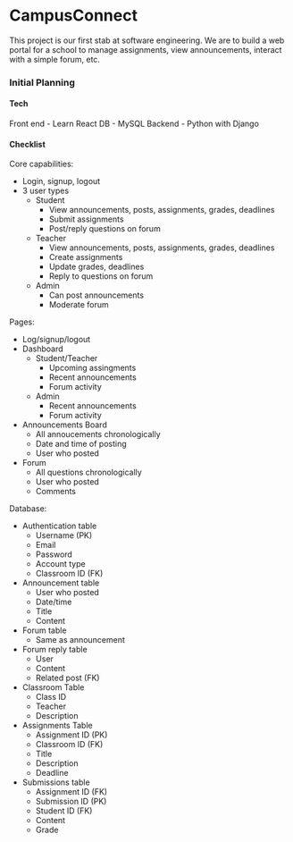 # CampusConnect
This project is our first stab at software engineering. We are to build a web portal for a school to manage assignments, view announcements, interact with a simple forum, etc.

### Initial Planning 
#### Tech
Front end - Learn React
DB - MySQL
Backend - Python with Django

#### Checklist
Core capabilities:
- Login, signup, logout
- 3 user types
  - Student
    - View announcements, posts, assignments, grades, deadlines
    - Submit assignments
    - Post/reply questions on forum
  - Teacher
    - View announcements, posts, assignments, grades, deadlines
    - Create assignments
    - Update grades, deadlines
    - Reply to questions on forum
  - Admin
    - Can post announcements
    - Moderate forum

Pages:
- Log/signup/logout
- Dashboard
  - Student/Teacher
    - Upcoming assingments
    - Recent announcements
    - Forum activity
  - Admin
    - Recent announcements
    - Forum activity
- Announcements Board
  - All annoucements chronologically
  - Date and time of posting
  - User who posted
- Forum
  - All questions chronologically
  - User who posted
  - Comments

Database:
- Authentication table
  - Username (PK)
  - Email
  - Password
  - Account type
  - Classroom ID (FK)
- Announcement table
  - User who posted
  - Date/time
  - Title
  - Content
- Forum table
  - Same as announcement
- Forum reply table
  - User
  - Content
  - Related post (FK)
- Classroom Table
  - Class ID
  - Teacher
  - Description
- Assignments Table
  - Assignment ID (PK)
  - Classroom ID (FK)
  - Title
  - Description
  - Deadline
- Submissions table
  - Assignment ID (FK)
  - Submission ID (PK)
  - Student ID (FK)
  - Content
  - Grade 
     
